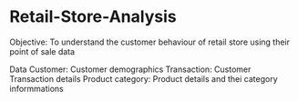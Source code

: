 # Retail-Store-Analysis

Objective:
 To  understand the customer behaviour of retail store using their point of sale data
 
 Data
  Customer: Customer demographics
  Transaction: Customer Transaction details
  Product category: Product details and thei category informmations
